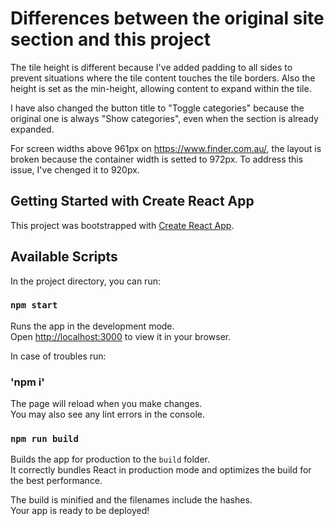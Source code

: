 # Differences between the original site section and this project

The tile height is different because I've added padding to all sides to prevent situations where the tile content touches the tile borders. Also the height is set as the min-height, allowing content to expand within the tile.

I have also changed the button title to "Toggle categories" because the original one is always "Show categories", even when the section is already expanded.

For screen widths above 961px on https://www.finder.com.au/, the layout is broken because the container width is setted to 972px. To address this issue, I've chenged it to 920px.

## Getting Started with Create React App

This project was bootstrapped with [Create React App](https://github.com/facebook/create-react-app).

## Available Scripts

In the project directory, you can run:

### `npm start`

Runs the app in the development mode.\
Open [http://localhost:3000](http://localhost:3000) to view it in your browser.

In case of troubles run:

### 'npm i'

The page will reload when you make changes.\
You may also see any lint errors in the console.

### `npm run build`

Builds the app for production to the `build` folder.\
It correctly bundles React in production mode and optimizes the build for the best performance.

The build is minified and the filenames include the hashes.\
Your app is ready to be deployed!
